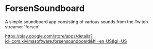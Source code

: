 # ForsenSoundboard

A simple soundboard app consisting of various sounds from the Twitch streamer 'forsen'

https://play.google.com/store/apps/details?id=com.kivimasoftware.forsensoundboard&hl=en_US&gl=US
